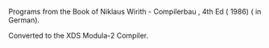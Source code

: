 Programs from the Book of Niklaus Wirith - Compilerbau , 4th Ed ( 1986) ( in German).

Converted to the XDS Modula-2 Compiler.
